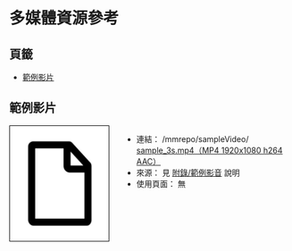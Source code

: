 多媒體資源參考
=======


<style>
    .imgInfo {
        display: block;
        position: relative;
    }
    .imgInfo img {
        max-width: 200px;
        max-height: 200px;
        display: inline-block;
        border: 1px solid #000;
        padding: 3px;
        vertical-align: top;
    }
    .imgInfo ul {
        display: inline-block;
        position: absolute;
        left: 204px;
        right: 0px;
    }
</style>



## 頁籤


* [範例影片](#範例影片)



## 範例影片


<div class="imgInfo">
    <a>
        <img src="/mmrepo/any_file_icon.jpg" />
    </a>
    <ul>
        <li>連結：
            /mmrepo/sampleVideo/
            <br>
            <a href="/mmrepo/sampleVideo/sample_3s.mp4" target="_blank">
                sample_3s.mp4（MP4 1920x1080 h264 AAC）
            </a>
        </li>
        <li>來源：
            見 <a href="/appendix/sampleVideo.md">附錄/範例影音</a> 說明
        </li>
        <li>使用頁面： 無</li>
    </ul>
</div>

